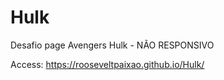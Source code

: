 # Hulk
Desafio page Avengers Hulk - NÃO RESPONSIVO

Access: https://rooseveltpaixao.github.io/Hulk/
